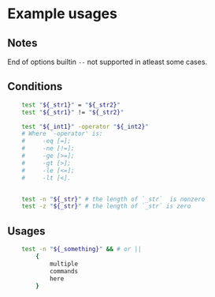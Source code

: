 # Example usages
## Notes

End of options builtin `--` not supported in atleast some cases.

## Conditions

```sh
    test "${_str1}" = "${_str2}"
    test "${_str1}" != "${_str2}"

    test "${_int1}" -operator "${_int2}"
    # Where `-operator' is:
    #     -eq [=];
    #     -ne [!=];
    #     -ge [>=];
    #     -gt [>];
    #     -le [<=];
    #     -lt [<].


    test -n "${_str}" # the length of `_str`  is nonzero
    test -z "${_str}" # the length of `_str` is zero

```

## Usages

```sh
    test -n "${_something}" && # or ||
        {
            multiple
            commands
            here
        }
```
